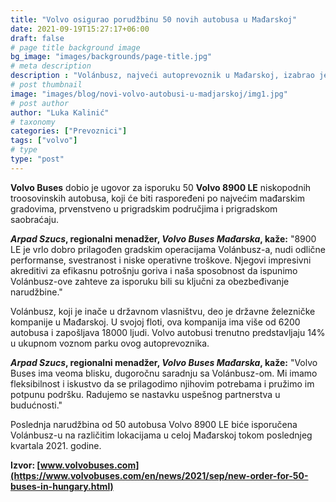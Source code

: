 ```yaml
---
title: "Volvo osigurao porudžbinu 50 novih autobusa u Mađarskoj"
date: 2021-09-19T15:27:17+06:00
draft: false
# page title background image
bg_image: "images/backgrounds/page-title.jpg"
# meta description
description : "Volánbusz, najveći autoprevoznik u Mađarskoj, izabrao je Volvo kao partnera za isporuku 50 novih autobusa Volvo 8900 LE nakon tendera na kojem je učestvovalo nekoliko potencijalnih partnera. Isporuka je zakazana za četvrti kvartal 2021. godine"
# post thumbnail
image: "images/blog/novi-volvo-autobusi-u-madjarskoj/img1.jpg"
# post author
author: "Luka Kalinić"
# taxonomy
categories: ["Prevoznici"]
tags: ["volvo"]
# type
type: "post"
---
```


**Volvo Buses** dobio je ugovor za isporuku 50 **Volvo 8900 LE** niskopodnih troosovinskih autobusa, koji će biti raspoređeni po najvećim mađarskim gradovima, prvenstveno u prigradskim područjima i prigradskom saobraćaju.

***Arpad Szucs*, regionalni menadžer, *Volvo Buses Mađarska*, kaže:** "8900 LE je vrlo dobro prilagođen gradskim operacijama Volánbusz-a, nudi odlične performanse, svestranost i niske operativne troškove. Njegovi impresivni akreditivi za efikasnu potrošnju goriva i naša sposobnost da ispunimo Volánbusz-ove zahteve za isporuku bili su ključni za obezbeđivanje narudžbine."

Volánbusz, koji je inače u državnom vlasništvu, deo je državne železničke kompanije u Mađarskoj. U svojoj floti, ova kompanija ima više od 6200 autobusa i zapošljava 18000 ljudi. Volvo autobusi trenutno predstavljaju 14% u ukupnom voznom parku ovog autoprevoznika.

***Arpad Szucs*, regionalni menadžer, *Volvo Buses Mađarska*, kaže:** "Volvo Buses ima veoma blisku, dugoročnu saradnju sa Volánbusz-om. Mi imamo fleksibilnost i iskustvo da se prilagodimo njihovim potrebama i pružimo im potpunu podršku. Radujemo se nastavku uspešnog partnerstva u budućnosti."

Poslednja narudžbina od 50 autobusa Volvo 8900 LE biće isporučena Volánbusz-u na različitim lokacijama u celoj Mađarskoj tokom poslednjeg kvartala 2021. godine.

**Izvor: [www.volvobuses.com](https://www.volvobuses.com/en/news/2021/sep/new-order-for-50-buses-in-hungary.html)**